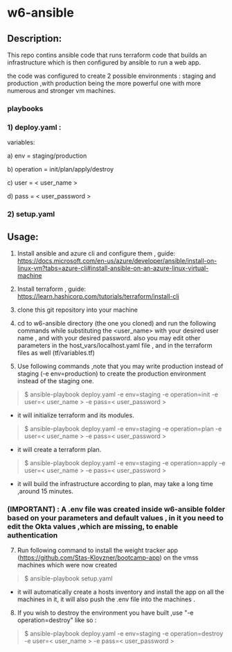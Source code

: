 # w6-ansible

## Description:
This repo contins ansible code that runs terraform code that builds an infrastructure which is then configured by ansible to run a web app.

the code was configured to create 2 possible environments : staging and production ,with production being the more powerful one with more numerous and stronger vm machines.

### playbooks

### 1) deploy.yaml : 

variables:

a) env = staging/production

b) operation = init/plan/apply/destroy

c) user = < user_name >

d) pass = < user_password >

### 2) setup.yaml

## Usage: 

1) Install ansible and azure cli and configure them , guide: https://docs.microsoft.com/en-us/azure/developer/ansible/install-on-linux-vm?tabs=azure-cli#install-ansible-on-an-azure-linux-virtual-machine

2) Install terraform , guide: https://learn.hashicorp.com/tutorials/terraform/install-cli

3) clone this git repository into your machine

4) cd to w6-ansible directory (the one you cloned) and run the following commands while substituting the <user_name> with your desired user name , and <password> with your desired password.
also you may edit other parameters in the host_vars/localhost.yaml file , and in the terraform files as well (tf/variables.tf)
 
5) Use following commands ,note that you may write production instead of staging (-e env=production) to create the production environment instead of the staging one.
 
> $ ansible-playbook deploy.yaml -e env=staging -e operation=init -e user=< user_name > -e pass=< user_password >
 
- it will initialize terraform and its modules.

> $ ansible-playbook deploy.yaml -e env=staging -e operation=plan -e user=< user_name > -e pass=< user_password >
 
- it will create a terraform plan.

> $ ansible-playbook deploy.yaml -e env=staging -e operation=apply -e user=< user_name > -e pass=< user_password >
 
- it will build the infrastructure according to plan, may take a long time ,around 15 minutes.

 ### (IMPORTANT) : A .env file was created inside w6-ansible folder based on your parameters and default values , in it you need to edit the Okta values ,which are missing, to enable authentication

7) Run following command to install the weight tracker app (https://github.com/Stas-Kloyzner/bootcamp-app) on the vmss machines which were now created
 
> $ ansible-playbook setup.yaml 
 
- it will automatically create a hosts inventory and install the app on all the machines in it, it will also push the .env file into the machines .

8) If you wish to destroy the environment you have built ,use   "-e operation=destroy" like so :  
 
> $ ansible-playbook deploy.yaml -e env=staging -e operation=destroy -e user=< user_name > -e pass=< user_password >

